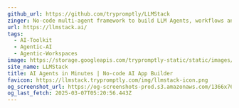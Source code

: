 ```yaml
---
github_url: https://github.com/trypromptly/LLMStack
zinger: No-code multi-agent framework to build LLM Agents, workflows and applications with your data
url: https://llmstack.ai/
tags:
  - AI-Toolkit
  - Agentic-AI
  - Agentic-Workspaces
image: https://storage.googleapis.com/trypromptly-static/static/images/opengraph.jpg
site_name: LLMStack
title: AI Agents in Minutes | No-code AI App Builder
favicon: https://llmstack.trypromptly.com/img/llmstack-icon.png
og_screenshot_url: https://og-screenshots-prod.s3.amazonaws.com/1366x768/80/false/ebf4732dafc499920ac4f1f449082010d6371835b71c8280ab8788ef84074bb3.jpeg
og_last_fetch: 2025-03-07T05:20:56.443Z
---
```


